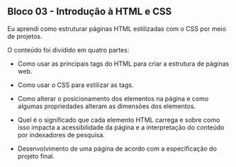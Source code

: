 ## Bloco 03 - Introdução à HTML e CSS

Eu aprendi como estruturar páginas HTML estilizadas com o CSS por meio de projetos.

O conteúdo foi dividido em quatro partes:

* Como usar as principais tags do HTML para criar a estrutura de páginas web.

* Como usar o CSS para estilizar as tags.

* Como alterar o posicionamento dos elementos na página e como algumas propriedades alteram as dimensões dos elementos.

* Quel é o significado que cada elemento HTML carrega e sobre como isso impacta a acessibilidade da página e a interpretação do conteúdo por indexadores de pesquisa.

* Desenvolvimento de uma página de acordo com a especificação do projeto final.